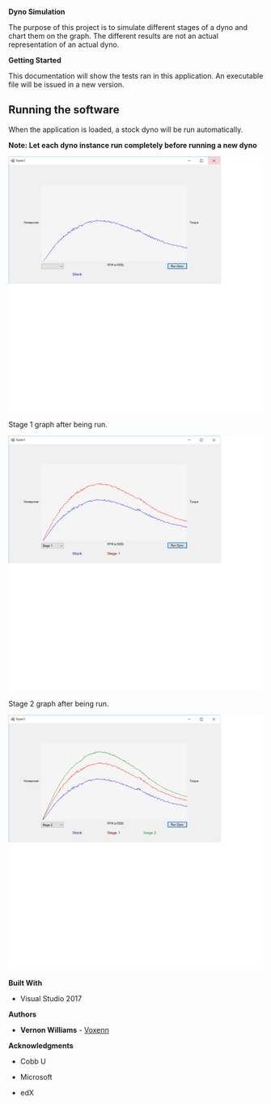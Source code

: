 **Dyno Simulation**

The purpose of this project is to simulate different stages of a dyno
and chart them on the graph. The different results are not an actual
representation of an actual dyno.

**Getting Started**

This documentation will show the tests ran in this application. An
executable file will be issued in a new version.

Running the software
--------------------

When the application is loaded, a stock dyno will be run automatically.

**Note: Let each dyno instance run completely before running a new
dyno**

![Stock](https://github.com/Voxenn/DynoDemo/blob/master/stock.png)

Stage 1 graph after being run.

![Stage 1](https://github.com/Voxenn/DynoDemo/blob/master/stage1.png)

Stage 2 graph after being run.

![Stage 2](https://github.com/Voxenn/DynoDemo/blob/master/stage2.png)

**Built With**

-   Visual Studio 2017

**Authors**

-   **Vernon Williams** - [Voxenn](https://github.com/Voxenn)

**Acknowledgments**

-   Cobb U

-   Microsoft

-   edX
